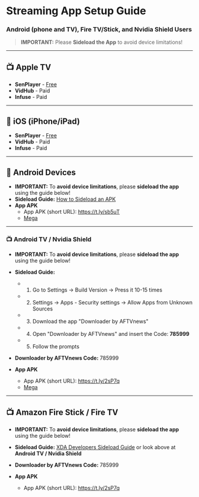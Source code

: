 # Streaming App Setup Guide

### Android (phone and TV), Fire TV/Stick, and Nvidia Shield Users
> **IMPORTANT:** Please **Sideload the App** to avoid device limitations!

---

## 📺 Apple TV
- **SenPlayer** - [Free](https://apps.apple.com/us/app/senplayer-hdr-media-player/id6443975850)
- **VidHub** - Paid
- **Infuse** - Paid

---

## 📱 iOS (iPhone/iPad)
- **SenPlayer** - [Free](https://apps.apple.com/us/app/senplayer-hdr-media-player/id6443975850)
- **VidHub** - Paid
- **Infuse** - Paid

---

## 🤖 Android Devices

- **IMPORTANT:** To **avoid device limitations**, please **sideload the app** using the guide below!
- **Sideload Guide:** [How to Sideload an APK](https://www.digitaltrends.com/mobile/how-to-sideload-an-apk/)
- **App APK**  
  - App APK (short URL): https://t.ly/sb5uT
  - [Mega](https://mega.nz/file/MmkmkQRA#rD3_h9PCtyptTyUoFdd8xfppSmGO_dQ-Uo9e8y81GWo)

---

### 📺 Android TV / Nvidia Shield

- **IMPORTANT:** To **avoid device limitations**, please **sideload the app** using the guide below!
- **Sideload Guide:**
  - 1. Go to Settings -> Build Version -> Press it 10-15 times
  - 2. Settings -> Apps - Security settings -> Allow Apps from Unknown Sources
  - 3. Download the app "Downloader by AFTVnews"
  - 4. Open "Downloader by AFTVnews" and insert the Code: **785999**
  - 5. Follow the prompts

- **Downloader by AFTVnews Code:** 785999
- **App APK**  
  - App APK (short URL): https://t.ly/2sP7q
  - [Mega](https://mega.nz/file/Eu8XhaJY#be7coKD5hIdBqNKJpONsaBLlRJ85kC-8R2FtsIZoHv8)

---

## 📺 Amazon Fire Stick / Fire TV

- **IMPORTANT:** To **avoid device limitations**, please **sideload the app** using the guide below!
- **Sideload Guide:** [XDA Developers Sideload Guide](https://www.xda-developers.com/how-sideload-apps-amazon-fire-tv/) or look above at **Android TV / Nvidia Shield**

- **Downloader by AFTVnews Code:** 785999
- **App APK**  
  - App APK (short URL): https://t.ly/2sP7q
